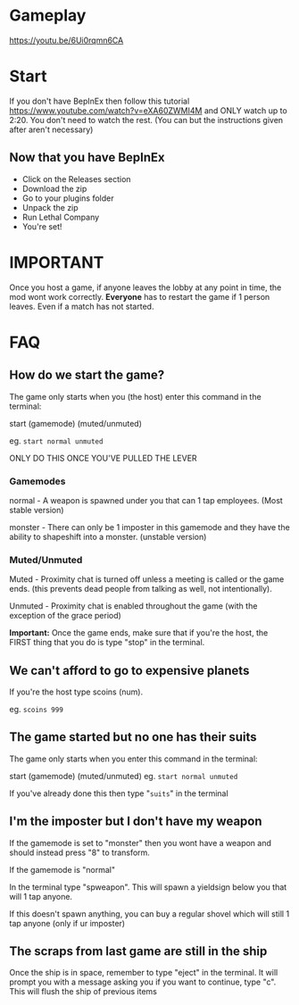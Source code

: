 # Gameplay
https://youtu.be/6Ui0rqmn6CA


# Start

If you don't have BepInEx then follow this tutorial https://www.youtube.com/watch?v=eXA60ZWMI4M and ONLY watch up to 2:20. You don't need to watch the rest. (You can but the instructions given after aren't necessary)


## Now that you have BepInEx

- Click on the Releases section
- Download the zip
- Go to your plugins folder
- Unpack the zip
- Run Lethal Company
- You're set!


# **IMPORTANT**

Once you host a game, if anyone leaves the lobby at any point in time, the mod wont work correctly. **Everyone** has to restart the game if 1 person leaves. Even if a match has not started.




# FAQ

## How do we start the game?
The game only starts when you (the host) enter this command in the terminal:

start (gamemode) (muted/unmuted)

eg. `start normal unmuted`

ONLY DO THIS ONCE YOU'VE PULLED THE LEVER

### Gamemodes

normal - A weapon is spawned under you that can 1 tap employees. (Most stable version)

monster - There can only be 1 imposter in this gamemode and they have the ability to 
shapeshift into a monster. (unstable version)

### Muted/Unmuted

Muted - Proximity chat is turned off unless a meeting is called or the game ends.
(this prevents dead people from talking as well, not intentionally).

Unmuted - Proximity chat is enabled throughout the game (with the exception of the grace period)

**Important:** Once the game ends, make sure that if you're the host, the FIRST thing that
you do is type "stop" in the terminal.


## We can't afford to go to expensive planets
If you're the host type scoins (num).

eg. `scoins 999`

## The game started but no one has their suits
The game only starts when you enter this command in the terminal:

start (gamemode) (muted/unmuted)
eg. `start normal unmuted`

If you've already done this then type "`suits`" in the terminal


## I'm the imposter but I don't have my weapon
If the gamemode is set to "monster" then you wont have a weapon and should
instead press "8" to transform. 

If the gamemode is "normal"

In the terminal type "spweapon". This will spawn
a yieldsign below you that will 1 tap anyone.

If this doesn't spawn anything, you can buy a
regular shovel which will still 1 tap anyone (only if ur imposter)


## The scraps from last game are still in the ship

Once the ship is in space, remember to type "eject" in the terminal. It will prompt
you with a message asking you if you want to continue, type "c".
This will flush the ship of previous items